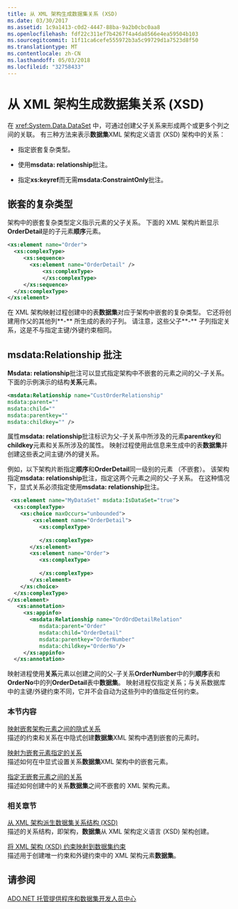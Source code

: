 ```yaml
---
title: 从 XML 架构生成数据集关系 (XSD)
ms.date: 03/30/2017
ms.assetid: 1c9a1413-c0d2-4447-88ba-9a2b0cbc0aa8
ms.openlocfilehash: fdf22c311ef7b4267f4a4da8566e4ea59504b103
ms.sourcegitcommit: 11f11ca6cefe555972b3a5c99729d1a7523d8f50
ms.translationtype: MT
ms.contentlocale: zh-CN
ms.lasthandoff: 05/03/2018
ms.locfileid: "32758433"
---
```

# <a name="generating-dataset-relations-from-xml-schema-xsd"></a>从 XML 架构生成数据集关系 (XSD)
在 <xref:System.Data.DataSet> 中，可通过创建父子关系来形成两个或更多个列之间的关联。 有三种方法来表示**数据集**XML 架构定义语言 (XSD) 架构中的关系：  
  
-   指定嵌套复杂类型。  
  
-   使用**msdata: relationship**批注。  
  
-   指定**xs:keyref**而无需**msdata:ConstraintOnly**批注。  
  
## <a name="nested-complex-types"></a>嵌套的复杂类型  
 架构中的嵌套复杂类型定义指示元素的父子关系。 下面的 XML 架构片断显示**OrderDetail**是的子元素**顺序**元素。  
  
```xml  
<xs:element name="Order">  
  <xs:complexType>  
     <xs:sequence>          
       <xs:element name="OrderDetail" />  
           <xs:complexType>               
           </xs:complexType>  
     </xs:sequence>  
  </xs:complexType>  
</xs:element>  
```  
  
 在 XML 架构映射过程创建中的表**数据集**对应于架构中嵌套的复杂类型。 它还将创建用作父的其他列**-** 所生成的表的子列。 请注意，这些父子**-** 子列指定关系，这是不与指定主键/外键约束相同。  
  
## <a name="msdatarelationship-annotation"></a>msdata:Relationship 批注  
 **Msdata: relationship**批注可以显式指定架构中不嵌套的元素之间的父-子关系。 下面的示例演示的结构**关系**元素。  
  
```xml  
<msdata:Relationship name="CustOrderRelationship"    
msdata:parent=""    
msdata:child=""    
msdata:parentkey=""    
msdata:childkey="" />  
```  
  
 属性**msdata: relationship**批注标识为父-子关系中所涉及的元素**parentkey**和**childkey**元素和关系所涉及的属性。 映射过程使用此信息来生成中的表**数据集**并创建这些表之间主键/外的键关系。  
  
 例如，以下架构片断指定**顺序**和**OrderDetail**同一级别的元素 （不嵌套）。 该架构指定**msdata: relationship**批注，指定这两个元素之间的父-子关系。 在这种情况下，显式关系必须指定使用**msdata: relationship**批注。  
  
```xml  
 <xs:element name="MyDataSet" msdata:IsDataSet="true">  
  <xs:complexType>  
    <xs:choice maxOccurs="unbounded">  
        <xs:element name="OrderDetail">  
          <xs:complexType>  
  
          </xs:complexType>  
       </xs:element>  
       <xs:element name="Order">  
          <xs:complexType>  
  
          </xs:complexType>  
       </xs:element>  
    </xs:choice>  
  </xs:complexType>  
</xs:element>  
   <xs:annotation>  
     <xs:appinfo>  
       <msdata:Relationship name="OrdOrdDetailRelation"  
          msdata:parent="Order"  
          msdata:child="OrderDetail"   
          msdata:parentkey="OrderNumber"  
          msdata:childkey="OrderNo"/>  
     </xs:appinfo>  
  </xs:annotation>  
```  
  
 映射进程使用**关系**元素以创建之间的父-子关系**OrderNumber**中的列**顺序**表和**OrderNo**中的列**OrderDetail**表中**数据集**。 映射进程仅指定关系；与关系数据库中的主键/外键约束不同，它并不会自动为这些列中的值指定任何约束。  
  
### <a name="in-this-section"></a>本节内容  
 [映射嵌套架构元素之间的隐式关系](../../../../../docs/framework/data/adonet/dataset-datatable-dataview/map-implicit-relations-between-nested-schema-elements.md)  
 描述的约束和关系在中隐式创建**数据集**XML 架构中遇到嵌套的元素时。  
  
 [映射为嵌套元素指定的关系](../../../../../docs/framework/data/adonet/dataset-datatable-dataview/map-relations-specified-for-nested-elements.md)  
 描述如何在中显式设置关系**数据集**XML 架构中的嵌套元素。  
  
 [指定无嵌套元素之间的关系](../../../../../docs/framework/data/adonet/dataset-datatable-dataview/specify-relations-between-elements-with-no-nesting.md)  
 描述如何创建中的关系**数据集**之间不嵌套的 XML 架构元素。  
  
### <a name="related-sections"></a>相关章节  
 [从 XML 架构派生数据集关系结构 (XSD)](../../../../../docs/framework/data/adonet/dataset-datatable-dataview/deriving-dataset-relational-structure-from-xml-schema-xsd.md)  
 描述的关系结构，即架构，**数据集**从 XML 架构定义语言 (XSD) 架构创建。  
  
 [将 XML 架构 (XSD) 约束映射到数据集约束](../../../../../docs/framework/data/adonet/dataset-datatable-dataview/mapping-xml-schema-xsd-constraints-to-dataset-constraints.md)  
 描述用于创建唯一约束和外键约束中的 XML 架构元素**数据集**。  
  
## <a name="see-also"></a>请参阅  
 [ADO.NET 托管提供程序和数据集开发人员中心](http://go.microsoft.com/fwlink/?LinkId=217917)
